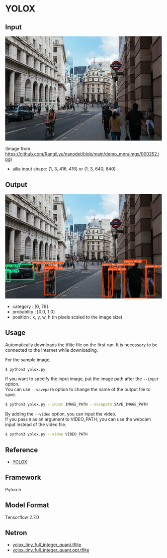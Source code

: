 # YOLOX

## Input

![Input](input.jpg)

(Image from https://github.com/RangiLyu/nanodet/blob/main/demo_mnn/imgs/000252.jpg)

- ailia input shape: (1, 3, 416, 416) or (1, 3, 640, 640)

## Output

![Output](output.jpg)

- category : [0, 79]
- probablity : [0.0, 1.0]
- position : x, y, w, h (in pixels scaled to the image size)

## Usage

Automatically downloads the tflite file on the first run.
It is necessary to be connected to the Internet while downloading.

For the sample image,

``` bash
$ python3 yolox.py
```

If you want to specify the input image, put the image path after the `--input` option.  
You can use `--savepath` option to change the name of the output file to save.

```bash
$ python3 yolox.py --input IMAGE_PATH --savepath SAVE_IMAGE_PATH
```

By adding the `--video` option, you can input the video.   
If you pass `0` as an argument to VIDEO_PATH, you can use the webcam input instead of the video file.

```bash
$ python3 yolox.py --video VIDEO_PATH
```

## Reference

- [YOLOX](https://github.com/Megvii-BaseDetection/YOLOX)

## Framework

Pytorch

## Model Format

Tensorflow 2.7.0

## Netron

- [yolox_tiny_full_integer_quant.tflite](https://netron.app/?url=https://storage.googleapis.com/ailia-models-tflite/yolox/yolox_tiny_full_integer_quant.tflite)
- [yolox_tiny_full_integer_quant.opt.tflite](https://netron.app/?url=https://storage.googleapis.com/ailia-models-tflite/yolox/yolox_tiny_full_integer_quant.opt.tflite)